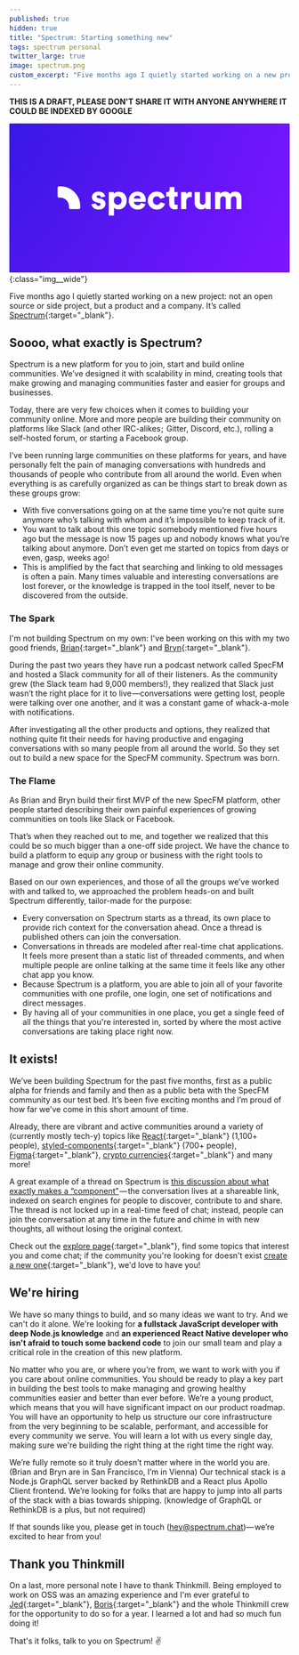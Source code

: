 ```yaml
---
published: true
hidden: true
title: "Spectrum: Starting something new"
tags: spectrum personal
twitter_large: true
image: spectrum.png
custom_excerpt: "Five months ago I quietly started working on a new project: not an open source or side project, but a product and a company. Say hello to Spectrum!"
---
```


**THIS IS A DRAFT, PLEASE DON'T SHARE IT WITH ANYONE ANYWHERE IT COULD BE INDEXED BY GOOGLE**

![Spectrum logo](/img/spectrum.png){:class="img__wide"}

Five months ago I quietly started working on a new project: not an open source or side project, but a product and a company. It’s called [Spectrum](https://spectrum.chat){:target="_blank"}.

## Soooo, what exactly is Spectrum?

Spectrum is a new platform for you to join, start and build online communities. We’ve designed it with scalability in mind, creating tools that make growing and managing communities faster and easier for groups and businesses.

Today, there are very few choices when it comes to building your community online. More and more people are building their community on platforms like Slack (and other IRC-alikes ;  Gitter, Discord, etc.), rolling a self-hosted forum, or starting a Facebook group.

I’ve been running large communities on these platforms for years, and have personally felt the pain of managing conversations with hundreds and thousands of people who contribute from all around the world. Even when everything is as carefully organized as can be things start to break down as these groups grow:

- With five conversations going on at the same time you’re not quite sure anymore who’s talking with whom and it’s impossible to keep track of it.
- You want to talk about this one topic somebody mentioned five hours ago but the message is now 15 pages up and nobody knows what you’re talking about anymore. Don’t even get me started on topics from days or even, gasp, weeks ago!
- This is amplified by the fact that searching and linking to old messages is often a pain. Many times valuable and interesting conversations are lost forever, or the knowledge is trapped in the tool itself, never to be discovered from the outside.

### The Spark


I'm not building Spectrum on my own: I've been working on this with my two good friends, [Brian](https://twitter.com/brian_lovin){:target="_blank"} and [Bryn](https://twitter.com/uberbryn){:target="_blank"}.

During the past two years they have run a podcast network called SpecFM and hosted a Slack community for all of their listeners. As the community grew (the Slack team had 9,000 members!), they realized that Slack just wasn’t the right place for it to live —conversations were getting lost, people were talking over one another, and it was a constant game of whack-a-mole with notifications.

After investigating all the other products and options, they realized that nothing quite fit their needs for having productive and engaging conversations with so many people from all around the world. So they set out to build a new space for the SpecFM community. Spectrum was born.

### The Flame

As Brian and Bryn build their first MVP of the new SpecFM platform, other people started describing their own painful experiences of growing communities on tools like Slack or Facebook.

That’s when they reached out to me, and together we realized that this could be so much bigger than a one-off side project. We have the chance to build a platform to equip any group or business with the right tools to manage and grow their online community.

Based on our own experiences, and those of all the groups we’ve worked with and talked to, we approached the problem heads-on and built Spectrum differently, tailor-made for the purpose:

- Every conversation on Spectrum starts as a thread, its own place to provide rich context for the conversation ahead. Once a thread is published others can join the conversation.
- Conversations in threads are modeled after real-time chat applications. It feels more present than a static list of threaded comments, and when multiple people are online talking at the same time it feels like any other chat app you know.
- Because Spectrum is a platform, you are able to join all of your favorite communities with one profile, one login, one set of notifications and direct messages .
- By having all of your communities in one place, you get a single feed of all the things that you're interested in, sorted by where the most active conversations are taking place right now.

## It exists!

We’ve been building Spectrum for the past five months, first as a public alpha for friends and family and then as a public beta with the SpecFM community as our test bed. It’s been five exciting months and I’m proud of how far we’ve come in this short amount of time.

Already, there are vibrant and active communities around a variety of (currently mostly tech-y) topics like [React](https://spectrum.chat/react){:target="_blank"} (1,100+ people), [styled-components](https://spectrum.chat/styled-components){:target="_blank"} (700+ people), [Figma](https://spectrum.chat/figma){:target="_blank"}, [crypto currencies](https://spectrum.chat/crypto){:target="_blank"} and many more!

A great example of a thread on Spectrum is [this discussion about what exactly makes a “component”](https://spectrum.chat/thread/d350b632-a12b-4490-97f8-603384142e01) — the conversation lives at a shareable link, indexed on search engines for people to discover, contribute to and share. The thread is not locked up in a real-time feed of chat; instead, people can join the conversation at any time in the future and chime in with new thoughts, all without losing the original context.

Check out the [explore page](https://spectrum.chat/explore){:target="_blank"}, find some topics that interest you and come chat; if the community you're looking for doesn't exist [create a new one](https://spectrum.chat/new/community){:target="_blank"}, we'd love to have you!

## We're hiring

We have so many things to build, and so many ideas we want to try. And we can't do it alone. We're looking for **a fullstack JavaScript developer with deep Node.js knowledge** and **an experienced React Native developer who isn't afraid to touch some backend code** to join our small team and play a critical role in the creation of this new platform.

No matter who you are, or where you’re from, we want to work with you if you care about online communities. You should be ready to play a key part in building the best tools to make managing and growing healthy communities easier and better than ever before. We’re a young product, which means that you will have significant impact on our product roadmap. You will have an opportunity to help us structure our core infrastructure from the very beginning to be scalable, performant, and accessible for every community we serve. You will learn a lot with us every single day, making sure we're building the right thing at the right time the right way.

We’re fully remote so it truly doesn’t matter where in the world you are. (Brian and Bryn are in San Francisco, I’m in Vienna) Our technical stack is a Node.js GraphQL server backed by RethinkDB and a React plus Apollo Client frontend. We’re looking for folks that are happy to jump into all parts of the stack with a bias towards shipping. (knowledge of GraphQL or RethinkDB is a plus, but not required)

If that sounds like you, please get in touch ([hey@spectrum.chat](mailto:hey@spectrum.chat))— we’re excited to hear from you!

## Thank you Thinkmill

On a last, more personal note I have to thank Thinkmill. Being employed to work on OSS was an amazing experience and I'm ever grateful to [Jed](https://twitter.com/JedWatson){:target="_blank"}, [Boris](https://twitter.com/BorisBozic){:target="_blank"} and the whole Thinkmill crew for the opportunity to do so for a year. I learned a lot and had so much fun doing it!

That's it folks, talk to you on Spectrum! ✌️
